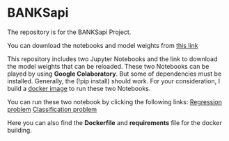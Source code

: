 # BANKSapi
The repository is for the BANKSapi Project.  

You can download the notebooks and model weights from [this link](https://drive.google.com/file/d/1TNdNkg4LLA8ZXgh5ooUMICpC7uO3GbMe/view)

This repository includes two Jupyter Notebooks and the link to download the model weights that can be reloaded.
These two Notebooks can be played by using **Google Colaboratory**. But some of dependencies must be installed. Generally, the (!pip install) should work. For your consideration, I build a [docker image](https://hub.docker.com/r/cican/banksapi-project/) to run these two Notebooks. 

You can run these two notebook by clicking the following links:
[Regression problem](https://colab.research.google.com/drive/1GtBXk1GLmq7jB9-I-klbDpYTm333-XQ-)
[Classification problem](https://colab.research.google.com/drive/1I1vDBGbKYLZaAEqJkM1DUKOPYR-vpw1_)

Here you can also find the **Dockerfile** and **requirements** file for the docker building.
